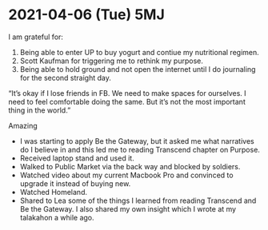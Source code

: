 # 2021-04-06 (Tue) 5MJ

I am grateful for:

1. Being able to enter UP to buy yogurt and contiue my nutritional regimen.
2. Scott Kaufman for triggering me to rethink my purpose.
3. Being able to hold ground and not open the internet until I do journaling for the second straight day.

“It’s okay if I lose friends in FB. We need to make spaces for ourselves. I need to feel comfortable doing the same. But it’s not the most important thing in the world.”

Amazing

- I was starting to apply Be the Gateway, but it asked me what narratives do I believe in and this led me to reading Transcend chapter on Purpose.
- Received laptop stand and used it.
- Walked to Public Market via the back way and blocked by soldiers.
- Watched video about my current Macbook Pro and convinced to upgrade it instead of buying new.
- Watched Homeland.
- Shared to Lea some of the things I learned from reading Transcend and Be the Gateway. I also shared my own insight which I wrote at my talakahon a while ago.

